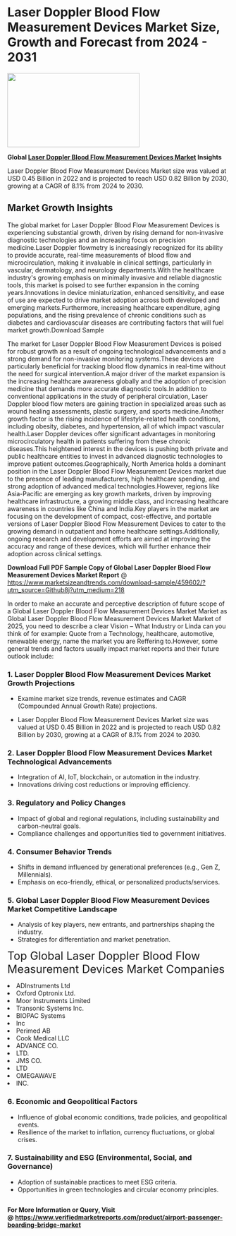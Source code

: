 <H1>Laser Doppler Blood Flow Measurement Devices Market Size, Growth and Forecast from 2024 - 2031</H1><img class="aligncenter size-medium wp-image-584254" src="https://thirdeyenews.in/wp-content/uploads/2024/09/Global-Market-Research-300x168.jpeg" alt="" width="300" height="168" /><p><strong>Global&nbsp;<a href="https://www.marketsizeandtrends.com/download-sample/459602/?utm_source=Github8j?utm_medium=218">Laser Doppler Blood Flow Measurement Devices Market</a> Insights</strong></p><p>Laser Doppler Blood Flow Measurement Devices Market size was valued at USD 0.45 Billion in 2022 and is projected to reach USD 0.82 Billion by 2030, growing at a CAGR of 8.1% from 2024 to 2030.</p><p><h2>Market Growth Insights</h2> <p>The global market for Laser Doppler Blood Flow Measurement Devices is experiencing substantial growth, driven by rising demand for non-invasive diagnostic technologies and an increasing focus on precision medicine.Laser Doppler flowmetry is increasingly recognized for its ability to provide accurate, real-time measurements of blood flow and microcirculation, making it invaluable in clinical settings, particularly in vascular, dermatology, and neurology departments.With the healthcare industry's growing emphasis on minimally invasive and reliable diagnostic tools, this market is poised to see further expansion in the coming years.Innovations in device miniaturization, enhanced sensitivity, and ease of use are expected to drive market adoption across both developed and emerging markets.Furthermore, increasing healthcare expenditure, aging populations, and the rising prevalence of chronic conditions such as diabetes and cardiovascular diseases are contributing factors that will fuel market growth.Download Sample </p> <p>The market for Laser Doppler Blood Flow Measurement Devices is poised for robust growth as a result of ongoing technological advancements and a strong demand for non-invasive monitoring systems.These devices are particularly beneficial for tracking blood flow dynamics in real-time without the need for surgical intervention.A major driver of the market expansion is the increasing healthcare awareness globally and the adoption of precision medicine that demands more accurate diagnostic tools.In addition to conventional applications in the study of peripheral circulation, Laser Doppler blood flow meters are gaining traction in specialized areas such as wound healing assessments, plastic surgery, and sports medicine.Another growth factor is the rising incidence of lifestyle-related health conditions, including obesity, diabetes, and hypertension, all of which impact vascular health.Laser Doppler devices offer significant advantages in monitoring microcirculatory health in patients suffering from these chronic diseases.This heightened interest in the devices is pushing both private and public healthcare entities to invest in advanced diagnostic technologies to improve patient outcomes.Geographically, North America holds a dominant position in the Laser Doppler Blood Flow Measurement Devices market due to the presence of leading manufacturers, high healthcare spending, and strong adoption of advanced medical technologies.However, regions like Asia-Pacific are emerging as key growth markets, driven by improving healthcare infrastructure, a growing middle class, and increasing healthcare awareness in countries like China and India.Key players in the market are focusing on the development of compact, cost-effective, and portable versions of Laser Doppler Blood Flow Measurement Devices to cater to the growing demand in outpatient and home healthcare settings.Additionally, ongoing research and development efforts are aimed at improving the accuracy and range of these devices, which will further enhance their adoption across clinical settings.</p><p><span class=""><strong>Download Full PDF Sample Copy of Global Laser Doppler Blood Flow Measurement Devices Market Report</strong> @ <a href="https://www.marketsizeandtrends.com/download-sample/459602/?utm_source=Github8j?utm_medium=218" target="_blank">https://www.marketsizeandtrends.com/download-sample/459602/?utm_source=Github8j?utm_medium=218</a></span></p><p>In order to make an accurate and perceptive description of future scope of a Global&nbsp;Laser Doppler Blood Flow Measurement Devices Market Market as Global&nbsp;Laser Doppler Blood Flow Measurement Devices Market Market of 2025, you need to describe a clear Vision &ndash; What Industry or Linda can you think of for example: Quote from a Technology, healthcare, automotive, renewable energy, name the market you are Reffering to.However, some general trends and factors usually impact market reports and their future outlook include:</p><h3>1.&nbsp;<strong>Laser Doppler Blood Flow Measurement Devices Market Growth Projections</strong></h3><ul><li>Examine market size trends, revenue estimates and CAGR (Compounded Annual Growth Rate) projections.</li><li><p>Laser Doppler Blood Flow Measurement Devices Market size was valued at USD 0.45 Billion in 2022 and is projected to reach USD 0.82 Billion by 2030, growing at a CAGR of 8.1% from 2024 to 2030.</p></li></ul><h3>2.&nbsp;<strong>Laser Doppler Blood Flow Measurement Devices Market Technological Advancements</strong></h3><ul><li>Integration of AI, IoT, blockchain, or automation in the industry.</li><li>Innovations driving cost reductions or improving efficiency.</li></ul><h3>3.&nbsp;<strong>Regulatory and Policy Changes</strong></h3><ul><li>Impact of global and regional regulations, including sustainability and carbon-neutral goals.</li><li>Compliance challenges and opportunities tied to government initiatives.</li></ul><h3>4.&nbsp;<strong>Consumer Behavior Trends</strong></h3><ul><li>Shifts in demand influenced by generational preferences (e.g., Gen Z, Millennials).</li><li>Emphasis on eco-friendly, ethical, or personalized products/services.</li></ul><h3>5.&nbsp;<strong>Global Laser Doppler Blood Flow Measurement Devices Market Competitive Landscape</strong></h3><ul><li>Analysis of key players, new entrants, and partnerships shaping the industry.</li><li>Strategies for differentiation and market penetration.</li></ul><p data-pm-slice="1 1 []"><span style="color: inherit; font-family: inherit; font-size: 25px;">Top Global Laser Doppler Blood Flow Measurement Devices Market Companies</span></p><div class="" data-test-id=""><p><li>ADInstruments Ltd</li><li> Oxford Optronix Ltd.</li><li> Moor Instruments Limited</li><li> Transonic Systems Inc.</li><li> BIOPAC Systems</li><li> Inc</li><li> Perimed AB</li><li> Cook Medical LLC</li><li> ADVANCE CO.</li><li> LTD.</li><li> JMS CO.</li><li> LTD</li><li> OMEGAWAVE</li><li> INC.</li></p></div><h3>6.&nbsp;<strong>Economic and Geopolitical Factors</strong></h3><ul><li>Influence of global economic conditions, trade policies, and geopolitical events.</li><li>Resilience of the market to inflation, currency fluctuations, or global crises.</li></ul><h3>7.&nbsp;<strong>Sustainability and ESG (Environmental, Social, and Governance)</strong></h3><ul><li>Adoption of sustainable practices to meet ESG criteria.</li><li>Opportunities in green technologies and circular economy principles.</li></ul><h2><strong style="font-size: 14px;">For More Information or Query, Visit @&nbsp;</strong><a style="background-color: #ffffff; font-size: 14px;" href="https://www.marketsizeandtrends.com/report/laser-doppler-blood-flow-measurement-devices-market/" target="_blank">https://www.verifiedmarketreports.com/product/airport-passenger-boarding-bridge-market</a></h2>